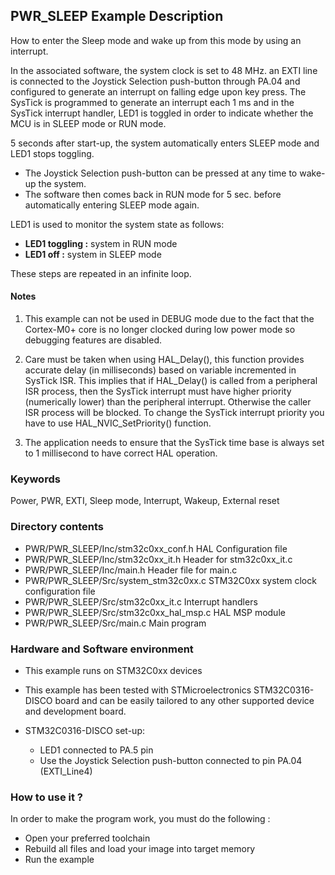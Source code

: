 ## <b>PWR_SLEEP Example Description</b>

How to enter the Sleep mode and wake up from this mode by using an interrupt.

In the associated software, the system clock is set to 48 MHz.
an EXTI line is connected to the Joystick Selection push-button through PA.04 and configured
to generate an interrupt on falling edge upon key press.
The SysTick is programmed to generate an interrupt each 1 ms and in the SysTick
interrupt handler, LED1 is toggled in order to indicate whether the MCU is in SLEEP mode
or RUN mode.

5 seconds after start-up, the system automatically enters SLEEP mode and LED1 stops toggling.

-   The Joystick Selection push-button can be pressed at any time to wake-up the system.
-   The software then comes back in RUN mode for 5 sec. before automatically entering SLEEP mode again.

LED1 is used to monitor the system state as follows:

 - **LED1 toggling :** system in RUN mode
 - **LED1 off :** system in SLEEP mode

These steps are repeated in an infinite loop.


#### <b>Notes</b>

 1. This example can not be used in DEBUG mode due to the fact
    that the Cortex-M0+ core is no longer clocked during low power mode
    so debugging features are disabled.

 2. Care must be taken when using HAL_Delay(), this function provides accurate delay (in milliseconds)
    based on variable incremented in SysTick ISR. This implies that if HAL_Delay() is called from
    a peripheral ISR process, then the SysTick interrupt must have higher priority (numerically lower)
    than the peripheral interrupt. Otherwise the caller ISR process will be blocked.
    To change the SysTick interrupt priority you have to use HAL_NVIC_SetPriority() function.

 3. The application needs to ensure that the SysTick time base is always set to 1 millisecond
    to have correct HAL operation.

### <b>Keywords</b>

Power, PWR, EXTI, Sleep mode, Interrupt, Wakeup, External reset

### <b>Directory contents</b>

  - PWR/PWR_SLEEP/Inc/stm32c0xx_conf.h         HAL Configuration file
  - PWR/PWR_SLEEP/Inc/stm32c0xx_it.h           Header for stm32c0xx_it.c
  - PWR/PWR_SLEEP/Inc/main.h                         Header file for main.c
  - PWR/PWR_SLEEP/Src/system_stm32c0xx.c       STM32C0xx system clock configuration file
  - PWR/PWR_SLEEP/Src/stm32c0xx_it.c           Interrupt handlers
  - PWR/PWR_SLEEP/Src/stm32c0xx_hal_msp.c      HAL MSP module
  - PWR/PWR_SLEEP/Src/main.c                         Main program

### <b>Hardware and Software environment</b>

  - This example runs on STM32C0xx devices

  - This example has been tested with STMicroelectronics STM32C0316-DISCO
    board and can be easily tailored to any other supported device
    and development board.

  - STM32C0316-DISCO set-up:

    - LED1 connected to PA.5 pin
    - Use the Joystick Selection push-button connected to pin PA.04 (EXTI_Line4)

### <b>How to use it ?</b>

In order to make the program work, you must do the following :

 - Open your preferred toolchain
 - Rebuild all files and load your image into target memory
 - Run the example

